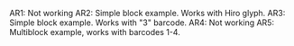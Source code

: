 AR1: Not working
AR2: Simple block example. Works with Hiro glyph.
AR3: Simple block example. Works with "3" barcode.
AR4: Not working
AR5: Multiblock example, works with barcodes 1-4.
